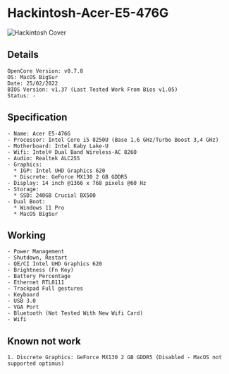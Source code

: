 # Hackintosh-Acer-E5-476G

![Hackintosh Cover](https://user-images.githubusercontent.com/30723613/56214257-bd0b5a00-6087-11e9-8fd4-b06ed47d5754.png)

## Details
```
OpenCore Version: v0.7.8
OS: MacOS BigSur
Date: 25/02/2022
BIOS Version: v1.37 (Last Tested Work From Bios v1.05)
Status: -
```

## Specification
```
- Name: Acer E5-476G
- Processor: Intel Core i5 8250U (Base 1,6 GHz/Turbo Boost 3,4 GHz)
- Motherboard: Intel Kaby Lake-U
- Wifi: Intel® Dual Band Wireless-AC 8260
- Audio: Realtek ALC255
- Graphics: 
  * IGP: Intel UHD Graphics 620
  * Discrete: GeForce MX130 2 GB GDDR5
- Display: 14 inch @1366 x 768 pixels @60 Hz
- Storage:
  * SSD: 240GB Crucial BX500  
- Dual Boot:
  * Windows 11 Pro
  * MacOS BigSur
```

## Working
```
- Power Management
- Shutdown, Restart
- QE/CI Intel UHD Graphics 620
- Brightness (Fn Key)
- Battery Percentage
- Ethernet RTL8111
- Trackpad Full gestures
- Keyboard
- USB 3.0
- VGA Port
- Bluetooth (Not Tested With New Wifi Card)
- Wifi
```

## Known not work
```
1. Discrete Graphics: GeForce MX130 2 GB GDDR5 (Disabled - MacOS not supported optimus)
```
